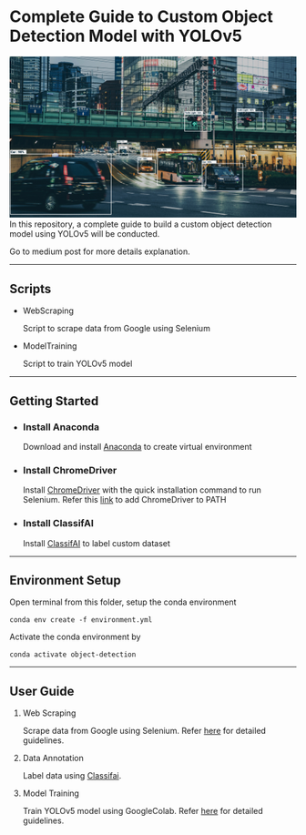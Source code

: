 # Complete Guide to Custom Object Detection Model with YOLOv5

![](./metadata/cover.jpg)
In this repository, a complete guide to build a custom object detection model using YOLOv5 will be conducted.

Go to medium post for more details explanation.

---

## Scripts
- WebScraping
    
    Script to scrape data from Google using Selenium

- ModelTraining

    Script to train YOLOv5 model

---

## Getting Started
- ### Install Anaconda
    Download and install [Anaconda](https://www.anaconda.com/products/individual) to create virtual environment

- ### Install ChromeDriver
    Install [ChromeDriver](https://github.com/SeleniumHQ/selenium/wiki/ChromeDriver#quick-installation) with the quick installation command to run Selenium. Refer this [link](https://zwbetz.com/download-chromedriver-binary-and-add-to-your-path-for-automated-functional-testing/) to add ChromeDriver to PATH

- ### Install ClassifAI
    Install [ClassifAI](https://github.com/CertifaiAI/classifai#installation) to label custom dataset

---

## Environment Setup
Open terminal from this folder, setup the conda environment

    conda env create -f environment.yml

Activate the conda environment by

    conda activate object-detection

---

## User Guide
1. Web Scraping

    Scrape data from Google using Selenium. Refer [here](./WebScraping/README.md) for detailed guidelines.

2. Data Annotation

    Label data using [Classifai](https://github.com/CertifaiAI/classifai).

4. Model Training

    Train YOLOv5 model using GoogleColab. Refer [here](./ModelTraining/README.md) for detailed guidelines.
